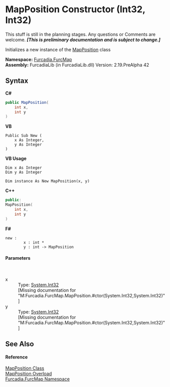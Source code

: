 # MapPosition Constructor (Int32, Int32)
This stuff is still in the planning stages. Any questions or Comments are welcome. _**\[This is preliminary documentation and is subject to change.\]**_

Initializes a new instance of the <a href="T_Furcadia_FurcMap_MapPosition">MapPosition</a> class

**Namespace:**&nbsp;<a href="N_Furcadia_FurcMap">Furcadia.FurcMap</a><br />**Assembly:**&nbsp;FurcadiaLib (in FurcadiaLib.dll) Version: 2.19.PreAlpha 42

## Syntax

**C#**<br />
``` C#
public MapPosition(
	int x,
	int y
)
```

**VB**<br />
``` VB
Public Sub New ( 
	x As Integer,
	y As Integer
)
```

**VB Usage**<br />
``` VB Usage
Dim x As Integer
Dim y As Integer

Dim instance As New MapPosition(x, y)
```

**C++**<br />
``` C++
public:
MapPosition(
	int x, 
	int y
)
```

**F#**<br />
``` F#
new : 
        x : int * 
        y : int -> MapPosition
```


#### Parameters
&nbsp;<dl><dt>x</dt><dd>Type: <a href="http://msdn2.microsoft.com/en-us/library/td2s409d" target="_blank">System.Int32</a><br />\[Missing <param name="x"/> documentation for "M:Furcadia.FurcMap.MapPosition.#ctor(System.Int32,System.Int32)"\]</dd><dt>y</dt><dd>Type: <a href="http://msdn2.microsoft.com/en-us/library/td2s409d" target="_blank">System.Int32</a><br />\[Missing <param name="y"/> documentation for "M:Furcadia.FurcMap.MapPosition.#ctor(System.Int32,System.Int32)"\]</dd></dl>

## See Also


#### Reference
<a href="T_Furcadia_FurcMap_MapPosition">MapPosition Class</a><br /><a href="Overload_Furcadia_FurcMap_MapPosition__ctor">MapPosition Overload</a><br /><a href="N_Furcadia_FurcMap">Furcadia.FurcMap Namespace</a><br />